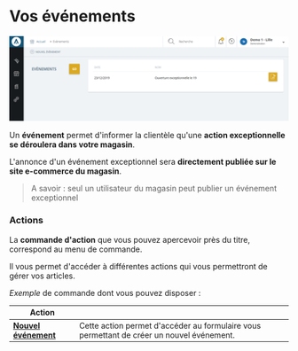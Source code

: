 # Vos événements


![index-vnementpng](images/index-vnementpng.png)

Un **événement** permet d'informer la clientèle qu'une **action exceptionnelle se déroulera dans votre magasin**.

L'annonce d'un événement exceptionnel sera **directement publiée sur le site e-commerce du magasin**.

> A savoir : seul un utilisateur du magasin peut publier un événement exceptionnel

### Actions

La **commande d'action** que vous pouvez apercevoir près du titre, correspond au menu de commande.

Il vous permet d'accéder à différentes actions qui vous permettront de gérer vos articles.

_Exemple_ de commande dont vous pouvez disposer :

|Action||
|---|---|
|**[Nouvel événement](/fr-fr/office/points-de-vente/Evenements.aspx/EditEvenment.aspx)**|Cette action permet d'accéder au formulaire vous permettant de créer un nouvel événement.|